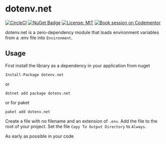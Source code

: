 # dotenv.net

[![CircleCI](https://circleci.com/gh/bolorundurowb/dotenv.net.svg?style=svg)](https://circleci.com/gh/bolorundurowb/dotenv.net) [![NuGet Badge](https://buildstats.info/nuget/dotenv.net)](https://www.nuget.org/packages/dotenv.net) [![License: MIT](https://img.shields.io/badge/License-MIT-yellow.svg)](LICENSE) [![Book session on Codementor](https://cdn.codementor.io/badges/book_session_github.svg)](https://www.codementor.io/bolorundurowb?utm_source=github&utm_medium=button&utm_term=bolorundurowb&utm_campaign=github)

dotenv.net is a zero-dependency module that loads environment variables from a .env file into `Environment`.

## Usage

First install the library as a dependency in your application from nuget

```
Install-Package dotenv.net
```

or

```
dotnet add package dotenv.net
```

or for paket

```
paket add dotenv.net
```

Create a file with no filename and an extension of `.env`. Add the file to the root of your project. Set the file `Copy To Output Directory` to `Always`.

As early as possible in your code
